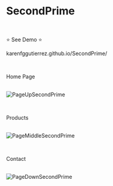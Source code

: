 # SecondPrime

<br/>

⭐ See Demo ⭐

karenfggutierrez.github.io/SecondPrime/

<br/>

Home Page <br/><br/>

![PageUpSecondPrime](https://github.com/karenfggutierrez/SecondPrime/assets/69605681/1c4f62e5-b593-479b-8e5a-8ac6dd621c11)

<br/>

Products <br/><br/>

![PageMiddleSecondPrime](https://github.com/karenfggutierrez/SecondPrime/assets/69605681/12650a2b-93c1-42d3-92a5-9869e6ccce95)

<br/>

Contact <br/><br/>

![PageDownSecondPrime](https://github.com/karenfggutierrez/SecondPrime/assets/69605681/77c2fe9c-8264-4859-9503-3b24c91fd91b)

<br/>

